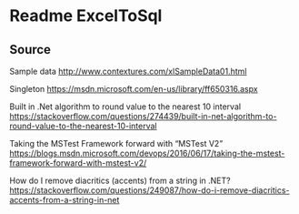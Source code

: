 ﻿# Readme ExcelToSql

## Source

Sample data
http://www.contextures.com/xlSampleData01.html

Singleton
https://msdn.microsoft.com/en-us/library/ff650316.aspx


Built in .Net algorithm to round value to the nearest 10 interval
https://stackoverflow.com/questions/274439/built-in-net-algorithm-to-round-value-to-the-nearest-10-interval

Taking the MSTest Framework forward with “MSTest V2”
https://blogs.msdn.microsoft.com/devops/2016/06/17/taking-the-mstest-framework-forward-with-mstest-v2/

How do I remove diacritics (accents) from a string in .NET?
https://stackoverflow.com/questions/249087/how-do-i-remove-diacritics-accents-from-a-string-in-net